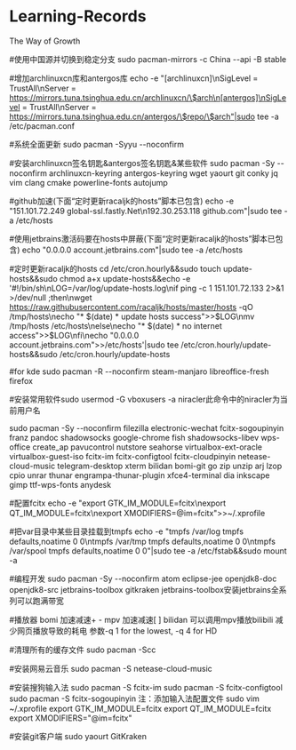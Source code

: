 # Learning-Records
The Way of Growth

#使用中国源并切换到稳定分支
sudo pacman-mirrors -c China --api -B stable

#增加archlinuxcn库和antergos库
echo -e "[archlinuxcn]\nSigLevel = TrustAll\nServer = https://mirrors.tuna.tsinghua.edu.cn/archlinuxcn/\$arch\n[antergos]\nSigLevel = TrustAll\nServer = https://mirrors.tuna.tsinghua.edu.cn/antergos/\$repo/\$arch"|sudo tee -a /etc/pacman.conf

#系统全面更新
sudo pacman -Syyu --noconfirm

#安装archlinuxcn签名钥匙&antergos签名钥匙&某些软件
sudo pacman -Sy --noconfirm archlinuxcn-keyring antergos-keyring wget yaourt git conky jq vim clang cmake powerline-fonts autojump

#github加速(下面“定时更新racaljk的hosts”脚本已包含)
echo -e "151.101.72.249 global-ssl.fastly.Net\n192.30.253.118 github.com"|sudo tee -a /etc/hosts

#使用jetbrains激活码要在hosts中屏蔽(下面“定时更新racaljk的hosts”脚本已包含)
echo "0.0.0.0 account.jetbrains.com"|sudo tee -a /etc/hosts

#定时更新racaljk的hosts
cd /etc/cron.hourly&&sudo touch update-hosts&&sudo chmod a+x update-hosts&&echo -e '#!/bin/sh\nLOG=/var/log/update-hosts.log\nif ping -c 1 151.101.72.133 2>&1 >/dev/null ;then\nwget https://raw.githubusercontent.com/racaljk/hosts/master/hosts -qO /tmp/hosts\necho "* $(date) * update hosts success">>$LOG\nmv /tmp/hosts /etc/hosts\nelse\necho "* $(date) * no internet access">>$LOG\nfi\necho "0.0.0.0 account.jetbrains.com">>/etc/hosts'|sudo tee /etc/cron.hourly/update-hosts&&sudo /etc/cron.hourly/update-hosts

#for kde
sudo pacman -R --noconfirm steam-manjaro libreoffice-fresh firefox

#安装常用软件sudo usermod -G vboxusers -a niracler此命令中的niracler为当前用户名

sudo pacman -Sy --noconfirm filezilla electronic-wechat fcitx-sogoupinyin franz pandoc shadowsocks google-chrome fish shadowsocks-libev wps-office create_ap pavucontrol nutstore seahorse virtualbox-ext-oracle virtualbox-guest-iso fcitx-im fcitx-configtool fcitx-cloudpinyin netease-cloud-music telegram-desktop xterm bilidan bomi-git go zip unzip arj lzop cpio unrar thunar engrampa-thunar-plugin xfce4-terminal dia inkscape gimp ttf-wps-fonts anydesk


#配置fcitx
echo -e "export GTK_IM_MODULE=fcitx\nexport QT_IM_MODULE=fcitx\nexport XMODIFIERS=@im=fcitx">>~/.xprofile

#把var目录中某些目录挂载到tmpfs
echo -e "tmpfs /var/log tmpfs defaults,noatime 0 0\ntmpfs /var/tmp tmpfs defaults,noatime 0 0\ntmpfs /var/spool tmpfs defaults,noatime 0 0"|sudo tee -a /etc/fstab&&sudo mount -a


#编程开发
sudo pacman -Sy --noconfirm atom eclipse-jee openjdk8-doc openjdk8-src  jetbrains-toolbox gitkraken
jetbrains-toolbox安装jetbrains全系列可以跑满带宽



#播放器
bomi 加速减速+ -
mpv  加速减速[ ]
bilidan 可以调用mpv播放bilibili 减少网页播放导致的耗电 参数-q 1 for the lowest, -q 4 for HD


#清理所有的缓存文件
sudo pacman -Scc 

#安装网易云音乐
sudo pacman -S netease-cloud-music

#安装搜狗输入法
sudo pacman -S fcitx-im
sudo pacman -S fcitx-configtool
sudo pacman -S fcitx-sogoupinyin
注：添加输入法配置文件 sudo vim ~/.xprofile
export GTK_IM_MODULE=fcitx
export QT_IM_MODULE=fcitx
export XMODIFIERS="@im=fcitx"

#安装git客户端
sudo yaourt GitKraken
